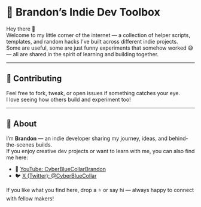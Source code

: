# 🧰 Brandon’s Indie Dev Toolbox

Hey there 👋  
Welcome to my little corner of the internet — a collection of helper scripts, templates, and random hacks I’ve built across different indie projects.  
Some are useful, some are just funny experiments that somehow worked 😅 — all are shared in the spirit of learning and building together.

---

## 🤝 Contributing
Feel free to fork, tweak, or open issues if something catches your eye.  
I love seeing how others build and experiment too!

---

## 💬 About
I’m **Brandon** — an indie developer sharing my journey, ideas, and behind-the-scenes builds.  
If you enjoy creative dev projects or want to learn with me, you can also find me here:

- 🎥 [YouTube: CyberBlueCollarBrandon](https://www.youtube.com/@CyberBlueCollarBrandon)  
- 🐦 [X (Twitter): @CyberBlueCollar](https://x.com/CyberBlueCollar)

If you like what you find here, drop a ⭐ or say hi — always happy to connect with fellow makers!
